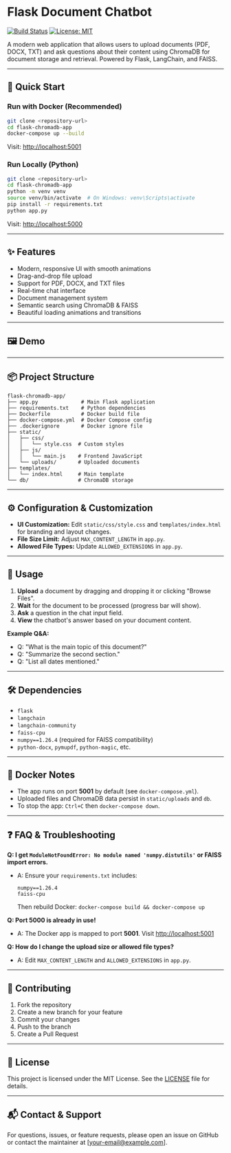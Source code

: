 # Flask Document Chatbot

[![Build Status](https://img.shields.io/badge/build-passing-brightgreen)](https://github.com/your-repo)
[![License: MIT](https://img.shields.io/badge/License-MIT-yellow.svg)](LICENSE)

A modern web application that allows users to upload documents (PDF, DOCX, TXT) and ask questions about their content using ChromaDB for document storage and retrieval. Powered by Flask, LangChain, and FAISS.

---

## 🚀 Quick Start

### Run with Docker (Recommended)
```bash
git clone <repository-url>
cd flask-chromadb-app
docker-compose up --build
```
Visit: [http://localhost:5001](http://localhost:5001)

### Run Locally (Python)
```bash
git clone <repository-url>
cd flask-chromadb-app
python -m venv venv
source venv/bin/activate  # On Windows: venv\Scripts\activate
pip install -r requirements.txt
python app.py
```
Visit: [http://localhost:5000](http://localhost:5000)

---

## ✨ Features
- Modern, responsive UI with smooth animations
- Drag-and-drop file upload
- Support for PDF, DOCX, and TXT files
- Real-time chat interface
- Document management system
- Semantic search using ChromaDB & FAISS
- Beautiful loading animations and transitions

---

## 🖼️ Demo
<!--
Add a screenshot or GIF of the app below. Example:
![Demo Screenshot](static/demo-screenshot.png)
-->

---

## 📦 Project Structure
```
flask-chromadb-app/
├── app.py              # Main Flask application
├── requirements.txt    # Python dependencies
├── Dockerfile          # Docker build file
├── docker-compose.yml  # Docker Compose config
├── .dockerignore       # Docker ignore file
├── static/
│   ├── css/
│   │   └── style.css  # Custom styles
│   ├── js/
│   │   └── main.js    # Frontend JavaScript
│   └── uploads/       # Uploaded documents
├── templates/
│   └── index.html     # Main template
└── db/                # ChromaDB storage
```

---

## ⚙️ Configuration & Customization
- **UI Customization:** Edit `static/css/style.css` and `templates/index.html` for branding and layout changes.
- **File Size Limit:** Adjust `MAX_CONTENT_LENGTH` in `app.py`.
- **Allowed File Types:** Update `ALLOWED_EXTENSIONS` in `app.py`.

---

## 📝 Usage
1. **Upload** a document by dragging and dropping it or clicking "Browse Files".
2. **Wait** for the document to be processed (progress bar will show).
3. **Ask** a question in the chat input field.
4. **View** the chatbot's answer based on your document content.

**Example Q&A:**
- Q: "What is the main topic of this document?"
- Q: "Summarize the second section."
- Q: "List all dates mentioned."

---

## 🛠️ Dependencies
- `flask`
- `langchain`
- `langchain-community`
- `faiss-cpu`
- `numpy==1.26.4` (required for FAISS compatibility)
- `python-docx`, `pymupdf`, `python-magic`, etc.

---

## 🐳 Docker Notes
- The app runs on port **5001** by default (see `docker-compose.yml`).
- Uploaded files and ChromaDB data persist in `static/uploads` and `db`.
- To stop the app: `Ctrl+C` then `docker-compose down`.

---

## ❓ FAQ & Troubleshooting

**Q: I get `ModuleNotFoundError: No module named 'numpy.distutils'` or FAISS import errors.**
- A: Ensure your `requirements.txt` includes:
  ```
  numpy==1.26.4
  faiss-cpu
  ```
  Then rebuild Docker: `docker-compose build && docker-compose up`

**Q: Port 5000 is already in use!**
- A: The Docker app is mapped to port **5001**. Visit [http://localhost:5001](http://localhost:5001)

**Q: How do I change the upload size or allowed file types?**
- A: Edit `MAX_CONTENT_LENGTH` and `ALLOWED_EXTENSIONS` in `app.py`.

---

## 🤝 Contributing
1. Fork the repository
2. Create a new branch for your feature
3. Commit your changes
4. Push to the branch
5. Create a Pull Request

---

## 📄 License
This project is licensed under the MIT License. See the [LICENSE](LICENSE) file for details.

---

## 📬 Contact & Support
For questions, issues, or feature requests, please open an issue on GitHub or contact the maintainer at [your-email@example.com]. 